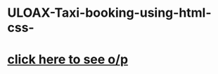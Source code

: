 # ULOAX-Taxi-booking-using-html-css-
# [click here to see o/p](https://vikrant019.github.io/ULOAX-Taxi-booking-using-html-css-/)
